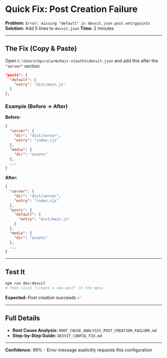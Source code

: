# Quick Fix: Post Creation Failure

**Problem:** `Error: missing "default" in devvit.json post.entrypoints`
**Solution:** Add 5 lines to `devvit.json`
**Time:** 2 minutes

---

## The Fix (Copy & Paste)

Open `C:\Users\hpcra\armchair-sleuths\devvit.json` and add this after the `"server"` section:

```json
"posts": {
  "default": {
    "entry": "dist/main.js"
  }
},
```

### Example (Before → After)

**Before:**
```json
{
  "server": {
    "dir": "dist/server",
    "entry": "index.cjs"
  },
  "media": {
    "dir": "assets"
  },
  ...
}
```

**After:**
```json
{
  "server": {
    "dir": "dist/server",
    "entry": "index.cjs"
  },
  "posts": {
    "default": {
      "entry": "dist/main.js"
    }
  },
  "media": {
    "dir": "assets"
  },
  ...
}
```

---

## Test It

```bash
npm run dev:devvit
# Then click "Create a new post" in the menu
```

**Expected:** Post creation succeeds ✅

---

## Full Details

- **Root Cause Analysis:** `ROOT_CAUSE_ANALYSIS_POST_CREATION_FAILURE.md`
- **Step-by-Step Guide:** `DEVVIT_CONFIG_FIX.md`

---

**Confidence:** 99% - Error message explicitly requests this configuration
